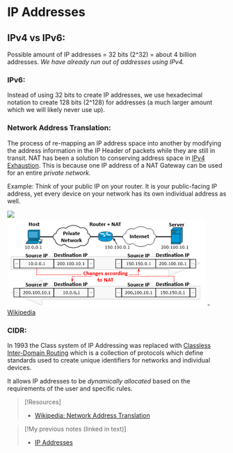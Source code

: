 # IP Addresses

## IPv4 vs IPv6:
Possible amount of IP addresses = 32 bits (2^32) = about 4 billion addresses. _We have already run out of addresses using IPv4._

### IPv6:
Instead of using 32 bits to create IP addresses, we use hexadecimal notation to create 128 bits (2^128) for addresses (a much larger amount which we will likely never use up).

### Network Address Translation:
The process of re-mapping an IP address space into another by modifying the address information in the IP Header of packets while they are still in transit. NAT has been a solution to conserving address space in [IPv4 Exhaustion](/networking/routing/CIDR.md). This is because one IP address of a NAT Gateway can be used for an entire _private network._

Example: Think of your public IP on your router. It is your public-facing IP address, yet every device on your network has its own individual address as well.

![](/nested-repos/PNPT-study-guide/PNPT-pics/IP-addresses-1.png)<br>
![](/PNPT-pics/IP-addresses-1.png)
-[Wikipedia](https://en.wikipedia.org/wiki/Network_address_translation)

### CIDR:
In 1993 the Class system of IP Addressing was replaced with [Classless Inter-Domain Routing](/networking/routing/CIDR.md) which is a collection of protocols which define standards used to create unique identifiers for networks and individual devices.

It allows IP addresses to be _dynamically allocated_ based on the requirements of the user and specific rules.

> [!Resources]
> - [Wikipedia: Network Address Translation](https://en.wikipedia.org/wiki/Network_address_translation)

> [!My previous notes (linked in text)]
> - [IP Addresses](https://github.com/TrshPuppy/obsidian-notes/blob/main/networking/OSI/IP-addresses.md)


